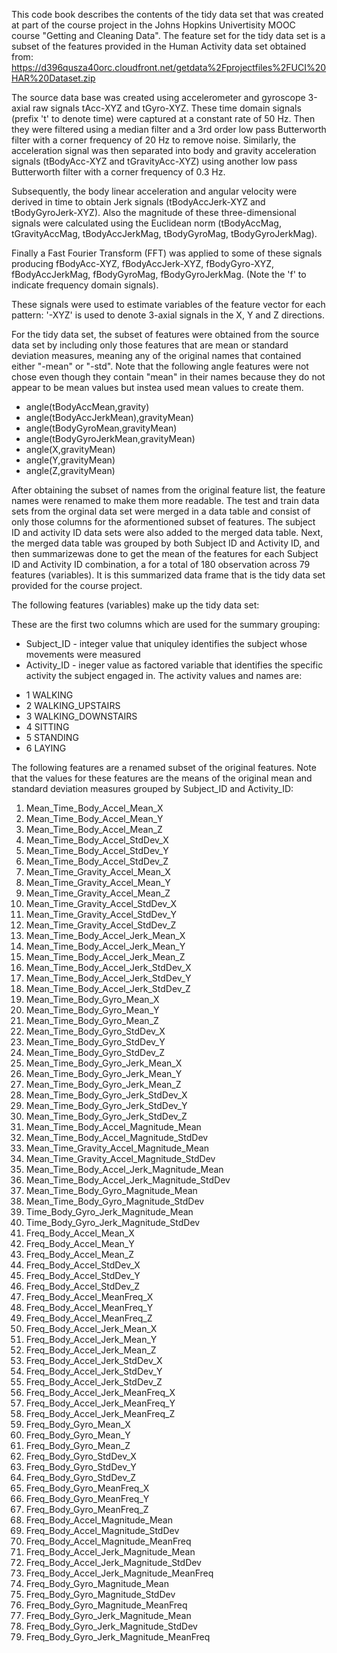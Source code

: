 This code book describes the contents of the tidy data set that was created at part of the course project in the Johns Hopkins Univertisity MOOC course "Getting and Cleaning Data". The feature set for the tidy data set is a subset of the features provided in the Human Activity data set obtained from: <https://d396qusza40orc.cloudfront.net/getdata%2Fprojectfiles%2FUCI%20HAR%20Dataset.zip>

The source data base was created using accelerometer and gyroscope 3-axial raw signals tAcc-XYZ and tGyro-XYZ. These time domain signals (prefix 't' to denote time) were captured at a constant rate of 50 Hz. Then they were filtered using a median filter and a 3rd order low pass Butterworth filter with a corner frequency of 20 Hz to remove noise. Similarly, the acceleration signal was then separated into body and gravity acceleration signals (tBodyAcc-XYZ and tGravityAcc-XYZ) using another low pass Butterworth filter with a corner frequency of 0.3 Hz.

Subsequently, the body linear acceleration and angular velocity were derived in time to obtain Jerk signals (tBodyAccJerk-XYZ and tBodyGyroJerk-XYZ). Also the magnitude of these three-dimensional signals were calculated using the Euclidean norm (tBodyAccMag, tGravityAccMag, tBodyAccJerkMag, tBodyGyroMag, tBodyGyroJerkMag).

Finally a Fast Fourier Transform (FFT) was applied to some of these signals producing fBodyAcc-XYZ, fBodyAccJerk-XYZ, fBodyGyro-XYZ, fBodyAccJerkMag, fBodyGyroMag, fBodyGyroJerkMag. (Note the 'f' to indicate frequency domain signals).

These signals were used to estimate variables of the feature vector for each pattern:
'-XYZ' is used to denote 3-axial signals in the X, Y and Z directions.

For the tidy data set, the subset of features were obtained from the source data set by including only those features that are mean or standard deviation measures, meaning any of the original names that contained either "-mean" or "-std". Note that the following angle features were not chose even though they contain "mean" in their names because they do not appear to be mean values but instea used mean values to create them.
* angle(tBodyAccMean,gravity)
* angle(tBodyAccJerkMean),gravityMean)
* angle(tBodyGyroMean,gravityMean)
* angle(tBodyGyroJerkMean,gravityMean)
* angle(X,gravityMean)
* angle(Y,gravityMean)
* angle(Z,gravityMean)

After obtaining the subset of names from the original feature list, the feature names were renamed to make them more readable. The test and train data sets from the orginal data set were merged in a data table and consist of only those columns for the aformentioned subset of features. The subject ID and activity ID data sets were also added to the merged data table. Next, the merged data table was grouped by both Subject ID and Activity ID, and then summarizewas done to get the mean of the features for each Subject ID and Activity ID combination, a for a total of 180 observation across 79 features (variables). It is this summarized data frame that is the tidy data set provided for the course project.

The following features (variables) make up the tidy data set:

These are the first two columns which are used for the summary grouping:

-   Subject\_ID - integer value that uniquley identifies the subject whose movements were measured
-   Activity\_ID - ineger value as factored variable that identifies the specific activity the subject engaged in. The activity values and names are:
* 1 WALKING
* 2 WALKING\_UPSTAIRS
* 3 WALKING\_DOWNSTAIRS
* 4 SITTING
* 5 STANDING
* 6 LAYING

The following features are a renamed subset of the original features. Note that the values for these features are the means of the original mean and standard deviation measures grouped by Subject\_ID and Activity\_ID:

1. Mean\_Time\_Body\_Accel\_Mean\_X
2. Mean\_Time\_Body\_Accel\_Mean\_Y
3. Mean\_Time\_Body\_Accel\_Mean\_Z
4. Mean\_Time\_Body\_Accel\_StdDev\_X
5. Mean\_Time\_Body\_Accel\_StdDev\_Y
6. Mean\_Time\_Body\_Accel\_StdDev\_Z
7. Mean\_Time\_Gravity\_Accel\_Mean\_X
8. Mean\_Time\_Gravity\_Accel\_Mean\_Y
9. Mean\_Time\_Gravity\_Accel\_Mean\_Z
10. Mean\_Time\_Gravity\_Accel\_StdDev\_X
11. Mean\_Time\_Gravity\_Accel\_StdDev\_Y
12. Mean\_Time\_Gravity\_Accel\_StdDev\_Z
13. Mean\_Time\_Body\_Accel\_Jerk\_Mean\_X
14. Mean\_Time\_Body\_Accel\_Jerk\_Mean\_Y
15. Mean\_Time\_Body\_Accel\_Jerk\_Mean\_Z
16. Mean\_Time\_Body\_Accel\_Jerk\_StdDev\_X
17. Mean\_Time\_Body\_Accel\_Jerk\_StdDev\_Y
18. Mean\_Time\_Body\_Accel\_Jerk\_StdDev\_Z
19. Mean\_Time\_Body\_Gyro\_Mean\_X
20. Mean\_Time\_Body\_Gyro\_Mean\_Y
21. Mean_Time\_Body\_Gyro\_Mean\_Z
22. Mean_Time\_Body\_Gyro\_StdDev\_X
23. Mean_Time\_Body\_Gyro\_StdDev\_Y
24. Mean_Time\_Body\_Gyro\_StdDev\_Z
25. Mean_Time\_Body\_Gyro\_Jerk\_Mean\_X
26. Mean_Time\_Body\_Gyro\_Jerk\_Mean\_Y
27. Mean_Time\_Body\_Gyro\_Jerk\_Mean\_Z
28. Mean_Time\_Body\_Gyro\_Jerk\_StdDev\_X
29. Mean_Time\_Body\_Gyro\_Jerk\_StdDev\_Y
30. Mean_Time\_Body\_Gyro\_Jerk\_StdDev\_Z
31. Mean_Time\_Body\_Accel\_Magnitude\_Mean
32. Mean_Time\_Body\_Accel\_Magnitude\_StdDev
33. Mean_Time\_Gravity\_Accel\_Magnitude\_Mean
34. Mean_Time\_Gravity\_Accel\_Magnitude\_StdDev
35. Mean_Time\_Body\_Accel\_Jerk\_Magnitude\_Mean
36. Mean_Time\_Body\_Accel\_Jerk\_Magnitude\_StdDev
37. Mean_Time\_Body\_Gyro\_Magnitude\_Mean
38. Mean_Time\_Body\_Gyro\_Magnitude\_StdDev
39. Time\_Body\_Gyro\_Jerk\_Magnitude\_Mean
40. Time\_Body\_Gyro\_Jerk\_Magnitude\_StdDev
41. Freq\_Body\_Accel\_Mean\_X
42. Freq\_Body\_Accel\_Mean\_Y
43. Freq\_Body\_Accel\_Mean\_Z
44. Freq\_Body\_Accel\_StdDev\_X
45. Freq\_Body\_Accel\_StdDev\_Y
46. Freq\_Body\_Accel\_StdDev\_Z
47. Freq\_Body\_Accel\_MeanFreq\_X
48. Freq\_Body\_Accel\_MeanFreq\_Y
49. Freq\_Body\_Accel\_MeanFreq\_Z
50. Freq\_Body\_Accel\_Jerk\_Mean\_X
51. Freq\_Body\_Accel\_Jerk\_Mean\_Y
52. Freq\_Body\_Accel\_Jerk\_Mean\_Z
53. Freq\_Body\_Accel\_Jerk\_StdDev\_X
54. Freq\_Body\_Accel\_Jerk\_StdDev\_Y
55. Freq\_Body\_Accel\_Jerk\_StdDev\_Z
56. Freq\_Body\_Accel\_Jerk\_MeanFreq\_X
57. Freq\_Body\_Accel\_Jerk\_MeanFreq\_Y
58. Freq\_Body\_Accel\_Jerk\_MeanFreq\_Z
59. Freq\_Body\_Gyro\_Mean\_X
60. Freq\_Body\_Gyro\_Mean\_Y
61. Freq\_Body\_Gyro\_Mean\_Z
62. Freq\_Body\_Gyro\_StdDev\_X
63. Freq\_Body\_Gyro\_StdDev\_Y
64. Freq\_Body\_Gyro\_StdDev\_Z
65. Freq\_Body\_Gyro\_MeanFreq\_X
66. Freq\_Body\_Gyro\_MeanFreq\_Y
67. Freq\_Body\_Gyro\_MeanFreq\_Z
68. Freq\_Body\_Accel\_Magnitude\_Mean
69. Freq\_Body\_Accel\_Magnitude\_StdDev
70. Freq\_Body\_Accel\_Magnitude\_MeanFreq
71. Freq\_Body\_Accel\_Jerk\_Magnitude\_Mean
72. Freq\_Body\_Accel\_Jerk\_Magnitude\_StdDev
73. Freq\_Body\_Accel\_Jerk\_Magnitude\_MeanFreq
74. Freq\_Body\_Gyro\_Magnitude\_Mean
75. Freq\_Body\_Gyro\_Magnitude\_StdDev
76. Freq\_Body\_Gyro\_Magnitude\_MeanFreq
77. Freq\_Body\_Gyro\_Jerk\_Magnitude\_Mean
78. Freq\_Body\_Gyro\_Jerk\_Magnitude\_StdDev
79. Freq\_Body\_Gyro\_Jerk\_Magnitude\_MeanFreq
